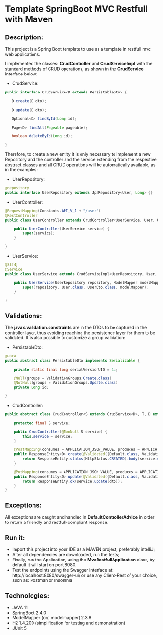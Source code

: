 # Template SpringBoot MVC Restfull with Maven
## Description:
This project is a Spring Boot template to use as a template in restfull mvc web applications.

I implemented the classes: **CrudController** and **CrudServiceImpl** with the standard methods of CRUD operations, as shown in the **CrudService** interface below:
* CrudService:
 ``` java
public interface CrudService<D extends PersistableDto> {

	D create(D dto);

	D update(D dto);

	Optional<D> findById(Long id);

	Page<D> findAll(Pageable pageable);

	boolean deleteById(Long id);

}
```

Therefore, to create a new entity it is only necessary to implement a new Repository and the controller and the service extending from the respective abstract classes and all CRUD operations will be automatically available, as in the examples:
* UserRepository:
``` java
@Repository
public interface UserRepository extends JpaRepository<User, Long> {}
```
* UserController:
``` java
@RequestMapping(Constants.API_V_1 + "/user")
@RestController
public class UserController extends CrudController<UserService, User, UserDto> {

	public UserController(UserService service) {
		super(service);
	}

}
```
* UserService:
``` java
@Slf4j
@Service
public class UserService extends CrudServiceImpl<UserRepository, User, UserDto> {

	public UserService(UserRepository repository, ModelMapper modelMapper) {
		super(repository, User.class, UserDto.class, modelMapper);
	}

}
```

## Validations:
The **javax.validation.constraints** are in the DTOs to be captured in the controller layer, thus avoiding reaching the persistence layer for them to be validated.
It is also possible to customize a group validation:
* PersistableDto:
``` java
@Data
public abstract class PersistableDto implements Serializable {

	private static final long serialVersionUID = 1L;

	@Null(groups = ValidationGroups.Create.class)
	@NotNull(groups = ValidationGroups.Update.class)
	private Long id;

}
```
* CrudController:
``` java
public abstract class CrudController<S extends CrudService<D>, T, D extends PersistableDto> {

	protected final S service;

	public CrudController(@NonNull S service) {
		this.service = service;
	}

	@PostMapping(consumes = APPLICATION_JSON_VALUE, produces = APPLICATION_JSON_VALUE)
	public ResponseEntity<D> create(@Validated({Default.class, ValidationGroups.Create.class}) @RequestBody D dto) {
		return ResponseEntity.status(HttpStatus.CREATED).body(service.create(dto));
	}

	@PutMapping(consumes = APPLICATION_JSON_VALUE, produces = APPLICATION_JSON_VALUE)
	public ResponseEntity<D> update(@Validated({Default.class, ValidationGroups.Update.class}) @RequestBody D dto) {
		return ResponseEntity.ok(service.update(dto));
	}
}
```

## Exceptions:
All exceptions are caught and handled in **DefaultControllerAdvice** in order to return a friendly and restfull-compliant response.

## Run it:
* Import this project into your IDE as a MAVEN project, preferably intelliJ;
* After all dependencies are downloaded, run the tests;
* Finally, run the Application, using the **MvcRestfullApplication** class, by default it will start on port 8080.
* Test the endpoints using the Swagger interface at: http://localhost:8080/swagger-ui/
  or use any Client-Rest of your choice, such as: Postman or Insomnia

## Technologies:
* JAVA 11
* SpringBoot 2.4.0
* ModelMapper (org.modelmapper) 2.3.8
* H2 1.4.200 (simplification for testing and demonstration)
* JUnit 5